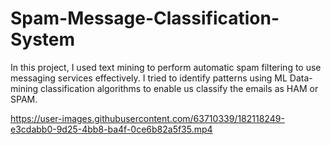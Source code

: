 # Spam-Message-Classification-System
In this project, I used text mining to perform automatic spam filtering to use messaging services effectively. I tried to identify patterns using ML Data-mining classification algorithms to enable us classify the emails as HAM or SPAM.




https://user-images.githubusercontent.com/63710339/182118249-e3cdabb0-9d25-4bb8-ba4f-0ce6b82a5f35.mp4

